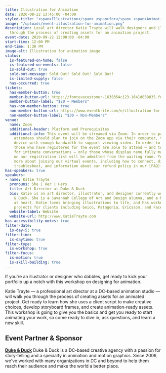 ```yaml
---
title: Illustration for Animation
date: 2020-08-22 13:45:00 -04:00
styled-title: "<span>Illustration</span> <span>for</span> <span>Animation</span>"
image: "/uploads/event-illustration-for-animation.png"
description: Local art director Katie Trayte will walk designers and illustrators
  through the process of creating assets for an animation project.
event-date: 2020-09-22 12:00:00 -04:00
start-time: 12:00 PM
end-time: 1:30 PM
image-alt: Illustration for animation image
status:
  is-featured-on-home: false
  is-featured-on-events: false
  is-sold-out: true
  sold-out-message: Sold Out! Sold Out! Sold Out!
  is-limited-supply: false
  has-occurred: true
tickets:
  has-member-button: true
  member-button-url: https://fontevacustomer-1638354c123-1641d839835.force.com/services/oauth2/authorize?client_id=3MVG9nthuDc9owbcOq7_07W.HriOQQPWTbMkrpOla.ajDQlTHf4_uby_mhwylcX.mJBU2O2SppTiZMS0J_HJd&response_type=code&redirect_uri=https://ikit.aiga.org/ikit_national_util/ikit-national-util-sso-redirect/&state=https%3A%2F%2Fdc.aiga.org%2Fevent%2Fillustration-for-animation%2F%3Fredirect_source%3Deventbrite_register
  member-button-label: "$20 — Members"
  has-non-member-button: true
  non-member-button-url: https://www.eventbrite.com/e/illustration-for-animation-tickets-117851120875
  non-member-button-label: "$30 — Non-Members"
venue:
  name: Zoom
  additional-header: Platform and Prerequisites
  additional-info: This event will be streamed via Zoom. In order to participate fully,
    attendees should plan to join on the Zoom app via their computer, tablet, or mobile
    device with enough bandwidth to support viewing video. In order to ensure only
    those who have registered for the event are able to attend — and to create space
    for intimate conversations — only those whose display name fully matches the name
    on our registration list will be admitted from the waiting room. You can find
    more about joining our virtual events, including how to connect, directions to
    troubleshoot, and information about our refund policy in our [FAQ](/faqs/).
has-speakers: true
speakers:
- name: Katie Trayte
  pronouns: She | Her | Hers
  title: Art Director at Duke & Duck
  bio: Katie is an art director, illustrator, and designer currently working at Duke
    & Duck. She is a Savannah College of Art and Design alumna, and a Midwesterner
    at heart. Katie loves bringing illustrations to life, and has worked on motion
    projects for clients including Geico, Patagonia, Ericsson, and Facebook.
  website-label: Website
  website-url: http://www.KatieTrayte.com
has-accessibility-notes: true
filter-date:
  is-day-5: true
filter-time:
  is-daytime: true
filter-type:
  is-workshop: true
filter-focus:
  is-motion: true
  is-skill-building: true
---
```


If you’re an illustrator or designer who dabbles, get ready to kick your portfolio up a notch with this workshop on designing for animation.

Katie Trayte — a professional art director at a DC-based animation studio — will walk you through the process of creating assets for an animated project. Get ready to learn how she uses a client script to make creative choices, develop storyboard frames, and create animation-ready assets. This workshop is going to give you the basics and get you ready to start animating your work, so come ready to dive in, ask questions, and learn a new skill.

## Event Partner & Sponsor
**[Duke & Duck](https://www.dukeduck.com/)**
Duke & Duck is a DC-based creative agency with a passion for story-telling and a specialty in animation and motion graphics. Since 2009, we've worked with many organizations in DC and beyond to help them reach their audience and make the world a better place.
